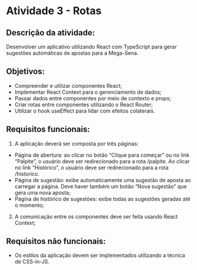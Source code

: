 # Atividade 3 - Rotas

## Descrição da atividade:
Desenvolver um aplicativo utilizando React com TypeScript para gerar sugestões automáticas de apostas para a Mega-Sena.

## Objetivos:
- Compreender e utilizar componentes React;
- Implementar React Context para o gerenciamento de dados;
- Passar dados entre componentes por meio de contexto e props;
- Criar rotas entre componentes utilizando o React Router;
- Utilizar o hook useEffect para lidar com efeitos colaterais.

## Requisitos funcionais:
1. A aplicação deverá ser composta por três páginas:
  - Página de abertura: ao clicar no botão “Clique para começar” ou no link “Palpite”, o usuário deve ser redirecionado para a rota /palpite. Ao clicar no link “Histórico”, o usuário deve ser redirecionado para a rota /historico.
  - Página de sugestão: exibe automaticamente uma sugestão de aposta ao carregar a página. Deve haver também um botão “Nova sugestão” que gera uma nova aposta;
  - Página de histórico de sugestões: exibe todas as sugestões geradas até o momento;
2. A comunicação entre os componentes deve ser feita usando React Context;

## Requisitos não funcionais:
- Os estilos da aplicação devem ser implementados utilizando a técnica de CSS-in-JS.
